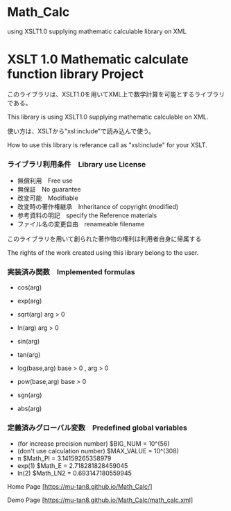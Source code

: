 ﻿# Math_Calc
using XSLT1.0 supplying mathematic calculable library on XML

# XSLT 1.0 Mathematic calculate function library Project



このライブラリは、XSLT1.0を用いてXML上で数学計算を可能とするライブラリである。

This library is using XSLT1.0 supplying mathematic calculable on XML.

使い方は、XSLTから"xsl:include"で読み込んで使う。

How to use this library is referance call as "xsl:include" for your XSLT.


### ライブラリ利用条件　Library use License


+ 無償利用　Free use
+ 無保証　No guarantee
+ 改変可能　Modifiable
+ 改変時の著作権継承　Inheritance of copyright (modified)
+ 参考資料の明記　specify the Reference materials
+ ファイル名の変更自由　renameable filename


このライブラリを用いて創られた著作物の権利は利用者自身に帰属する

The rights of the work created using this library belong to the user. 


### 実装済み関数　Implemented formulas


+ cos(arg)
+ exp(arg)
+ sqrt(arg) arg > 0
+ ln(arg) arg > 0


+ sin(arg)
+ tan(arg)
+ log(base,arg) base > 0 , arg > 0
+ pow(base,arg) base > 0


+ sgn(arg) 
+ abs(arg) 


### 定義済みグローバル変数　Predefined global variables

+ (for increase precision number) $BIG_NUM = 10^(56)
+ (don't use calculation number) $MAX_VALUE = 10^(308)
+ π $Math_PI = 3.14159265358979
+ exp(1) $Math_E = 2.718281828459045
+ ln(2) $Math_LN2 = 0.693147180559945

Home Page [https://mu-tan8.github.io/Math_Calc/]

Demo Page [https://mu-tan8.github.io/Math_Calc/math_calc.xml]
